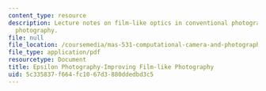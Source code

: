```yaml
---
content_type: resource
description: Lecture notes on film-like optics in conventional photography and epsilon
  photography.
file: null
file_location: /coursemedia/mas-531-computational-camera-and-photography-fall-2009/5c335837f664fc1067d3880ddedbd3c5_MITMAS_531F09_lec03_notes.pdf
file_type: application/pdf
resourcetype: Document
title: Epsilon Photography-Improving Film-like Photography
uid: 5c335837-f664-fc10-67d3-880ddedbd3c5
---
```

